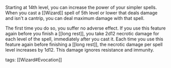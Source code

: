 Starting at 14th level, you can increase the power of your simpler spells. When you cast a [[Wizard]] spell of 5th level or lower that deals damage and isn't a cantrip, you can deal maximum damage with that spell.

The first time you do so, you suffer no adverse effect. If you use this feature again before you finish a [[long rest]], you take 2d12 necrotic damage for each level of the spell, immediately after you cast it. Each time you use this feature again before finishing a [[long rest]], the necrotic damage per spell level increases by 1d12. This damage ignores resistance and immunity.

tags: [[Wizard#Evocation]]
